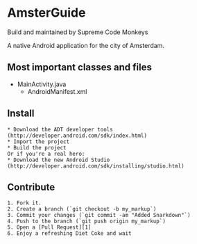 AmsterGuide
=========
Build and maintained by Supreme Code Monkeys

A native Android application for the city of Amsterdam.


Most important classes and files
----------------------
  * MainActivity.java
	* AndroidManifest.xml

Install
-------
	* Download the ADT developer tools (http://developer.android.com/sdk/index.html)
	* Import the project
	* Build the project
	Or if you're a real hero: 
	* Download the new Android Studio (http://developer.android.com/sdk/installing/studio.html)
	

Contribute
----------
	1. Fork it.
	2. Create a branch (`git checkout -b my_markup`)
	3. Commit your changes (`git commit -am "Added Snarkdown"`)
	4. Push to the branch (`git push origin my_markup`)
	5. Open a [Pull Request][1]
	6. Enjoy a refreshing Diet Coke and wait
